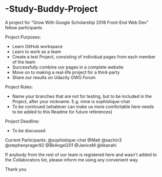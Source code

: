 # -Study-Buddy-Project
A project for "Grow With Google Scholarship 2018 Front-End Web Dev" fellow participants

Project Purposes:
* Learn GitHub workspace
* Learn to work as a team
* Create a test Project, consisting of individual pages from each member of the team
* Successfully combine our pages in a complete website
* Move on to making a real-life project for a third-party
* Share our results on Udacity GWG Forum

Project Rules:
* Name your branches that are not for testing, but to be included in the Project, after your nickname. E.g. mine is sophistique-chat
* To be continued (whatever can make us more comfortable here needs to be added to this Readme for future references)

Project Deadline:
* To be discussed

Current Participants:
@sophistique-chat
@Matt
@sachin3
@stephenprager92
@BkAngel201
@JaniceM
@ileanahi

If anybody from the rest of our team is registered here and wasn't added to the Collaborators list, please inform me using any convenient way.

Thank you
